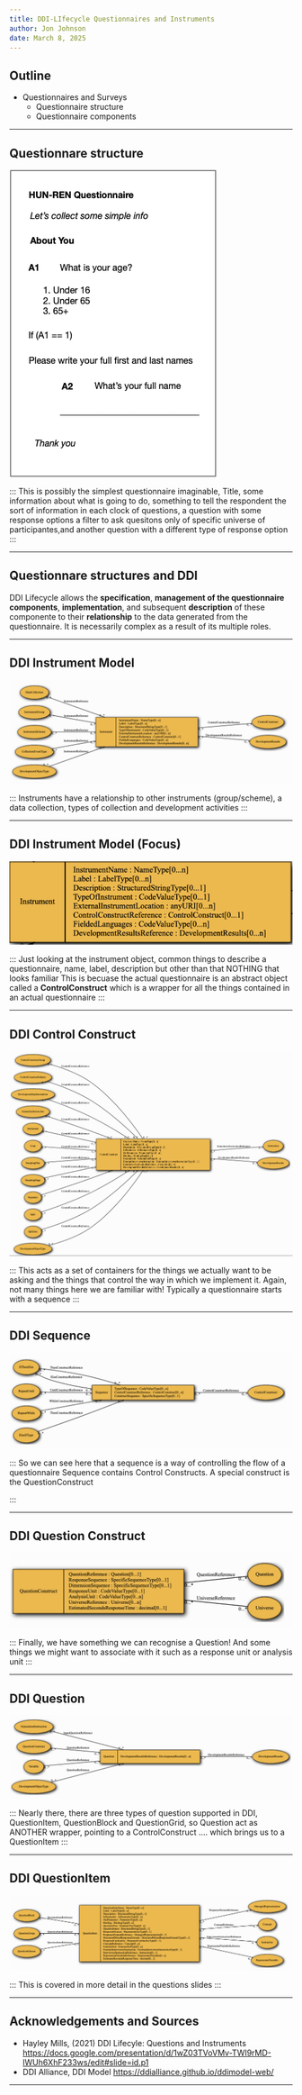 ```yaml
---
title: DDI-LIfecycle Questionnaires and Instruments
author: Jon Johnson
date: March 8, 2025
---
```


## Outline

- Questionnaires and Surveys
  - Questionnaire structure
  - Questionnaire components

---

## Questionnare structure

![](img/hun-ren-simple-questionnaire.png)

:::
This is possibly the simplest questionnaire imaginable, Title, some information about what is going to do, something to tell the respondent the sort of information in each clock of questions, a question with some response options 
a filter to ask quesitons only of specific universe of participantes,and another question with a different type of response option
:::


---

## Questionnare structures and DDI

DDI Lifecycle allows the **specification**, **management of the questionnaire components**, **implementation**, and subsequent **description** of these componente to their **relationship** to the data generated from the questionnaire. It is necessarily complex as a result of its multiple roles.


---

## DDI Instrument Model

![](img/instrument.png)

:::
Instruments have a relationship to other instruments (group/scheme), a data collection, types of collection and development activities
:::


---

## DDI Instrument Model (Focus)

![](img/instrument-high-level.png)

:::
Just looking at the instrument object, common things to describe a questionnaire, name, label, description but other than that NOTHING that looks familiar
This is becuase the actual questionnaire is an abstract object called a **ControlConstruct** which is a wrapper for all the things contained in an actual questionnaire
:::


---

## DDI Control Construct

![](img/control-construct.png)

:::
This acts as a set of containers for the things we actually want to be asking and the things that control the way in which we implement it. 
Again, not many things here we are familiar with!
Typically a questionnaire starts with a sequence
:::

---

## DDI Sequence

![](img/sequence.png)

:::
So we can see here that a sequence is a way of controlling the flow of a questionnaire Sequence contains Control Constructs.
A special construct is the QuestionConstruct 

:::

---

## DDI Question Construct

![](img/question-construct.png)

:::
Finally, we have something we can recognise a Question!
And some things we might want to associate with it such as a response unit or analysis unit
:::

---

## DDI Question

![](img/question.png)

:::
Nearly there, there are three types of question supported in DDI, QuestionItem, QuestionBlock and QuestionGrid, so Question act as ANOTHER wrapper, pointing to a ControlConstruct .... which brings us to a QuestionItem
:::

---

## DDI QuestionItem 

![](img/question-item-relationships.png)

:::
This is covered in more detail in the questions slides
:::

---


## Acknowledgements and Sources

- Hayley Mills, (2021) DDI Lifecyle: Questions and Instruments https://docs.google.com/presentation/d/1wZ03TVoVMv-TWI9rMD-lWUh6XhF233ws/edit#slide=id.p1
- DDI Alliance, DDI Model  https://ddialliance.github.io/ddimodel-web/

---
